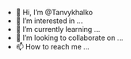 - 👋 Hi, I’m @Tanvykhalko
- 👀 I’m interested in ...
- 🌱 I’m currently learning ...
- 💞️ I’m looking to collaborate on ...
- 📫 How to reach me ...

<!---
Tanvykhalko/Tanvykhalko is a ✨ special ✨ repository because its `README.md` (this file) appears on your GitHub profile.
You can click the Preview link to take a look at your changes.
--->
